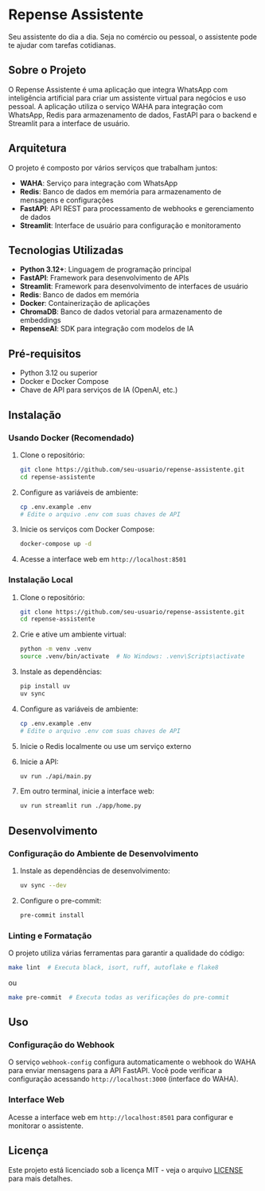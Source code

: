 # Repense Assistente

Seu assistente do dia a dia. Seja no comércio ou pessoal, o assistente pode te ajudar com tarefas cotidianas.

## Sobre o Projeto

O Repense Assistente é uma aplicação que integra WhatsApp com inteligência artificial para criar um assistente virtual para negócios e uso pessoal. A aplicação utiliza o serviço WAHA para integração com WhatsApp, Redis para armazenamento de dados, FastAPI para o backend e Streamlit para a interface de usuário.

## Arquitetura

O projeto é composto por vários serviços que trabalham juntos:

- **WAHA**: Serviço para integração com WhatsApp
- **Redis**: Banco de dados em memória para armazenamento de mensagens e configurações
- **FastAPI**: API REST para processamento de webhooks e gerenciamento de dados
- **Streamlit**: Interface de usuário para configuração e monitoramento

## Tecnologias Utilizadas

- **Python 3.12+**: Linguagem de programação principal
- **FastAPI**: Framework para desenvolvimento de APIs
- **Streamlit**: Framework para desenvolvimento de interfaces de usuário
- **Redis**: Banco de dados em memória
- **Docker**: Containerização de aplicações
- **ChromaDB**: Banco de dados vetorial para armazenamento de embeddings
- **RepenseAI**: SDK para integração com modelos de IA

## Pré-requisitos

- Python 3.12 ou superior
- Docker e Docker Compose
- Chave de API para serviços de IA (OpenAI, etc.)

## Instalação

### Usando Docker (Recomendado)

1. Clone o repositório:
   ```bash
   git clone https://github.com/seu-usuario/repense-assistente.git
   cd repense-assistente
   ```

2. Configure as variáveis de ambiente:
   ```bash
   cp .env.example .env
   # Edite o arquivo .env com suas chaves de API
   ```

3. Inicie os serviços com Docker Compose:
   ```bash
   docker-compose up -d
   ```

4. Acesse a interface web em `http://localhost:8501`

### Instalação Local

1. Clone o repositório:
   ```bash
   git clone https://github.com/seu-usuario/repense-assistente.git
   cd repense-assistente
   ```

2. Crie e ative um ambiente virtual:
   ```bash
   python -m venv .venv
   source .venv/bin/activate  # No Windows: .venv\Scripts\activate
   ```

3. Instale as dependências:
   ```bash
   pip install uv
   uv sync
   ```

4. Configure as variáveis de ambiente:
   ```bash
   cp .env.example .env
   # Edite o arquivo .env com suas chaves de API
   ```

5. Inicie o Redis localmente ou use um serviço externo

6. Inicie a API:
   ```bash
   uv run ./api/main.py
   ```

7. Em outro terminal, inicie a interface web:
   ```bash
   uv run streamlit run ./app/home.py
   ```

## Desenvolvimento

### Configuração do Ambiente de Desenvolvimento

1. Instale as dependências de desenvolvimento:
   ```bash
   uv sync --dev
   ```

2. Configure o pre-commit:
   ```bash
   pre-commit install
   ```

### Linting e Formatação

O projeto utiliza várias ferramentas para garantir a qualidade do código:

```bash
make lint  # Executa black, isort, ruff, autoflake e flake8
```

ou

```bash
make pre-commit  # Executa todas as verificações do pre-commit
```

## Uso

### Configuração do Webhook

O serviço `webhook-config` configura automaticamente o webhook do WAHA para enviar mensagens para a API FastAPI. Você pode verificar a configuração acessando `http://localhost:3000` (interface do WAHA).

### Interface Web

Acesse a interface web em `http://localhost:8501` para configurar e monitorar o assistente.

## Licença

Este projeto está licenciado sob a licença MIT - veja o arquivo [LICENSE](LICENSE) para mais detalhes.
